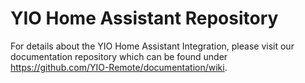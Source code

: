 # YIO Home Assistant Repository

For details about the YIO Home Assistant Integration, please visit our documentation repository which can be found under  
<https://github.com/YIO-Remote/documentation/wiki>.
